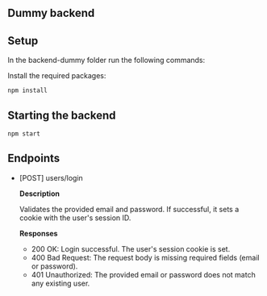 ## Dummy backend

## Setup

In the backend-dummy folder run the following commands:

Install the required packages:

```shell
npm install
```

## Starting the backend

```shell
npm start
```

## Endpoints

- [POST] users/login

  **Description**

  Validates the provided email and password. If successful, it sets a cookie with the user's session ID.

  **Responses**

  - 200 OK: Login successful. The user's session cookie is set.
  - 400 Bad Request: The request body is missing required fields (email or password).
  - 401 Unauthorized: The provided email or password does not match any existing user.

